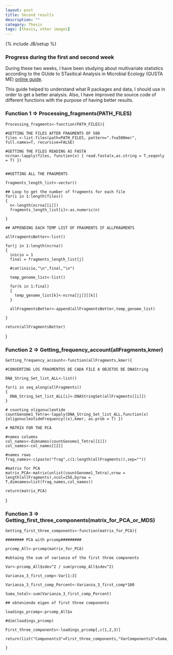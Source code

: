```yaml
---
layout: post
title: Second results
description: ""
category: Thesis
tags: [thesis, other images]
---
```

{% include JB/setup %}

### Progress during the first and second week

During these two weeks, I have been studying about multivariate statistics according to the GUide to STasitical Analysis in Microbial Ecology (GUSTA ME) [online guide](https://sites.google.com/site/mb3gustame/).

This guide helped to understand what R packages and data, I should use in order to get a better analysis. Also, I have improved the source code of different functions with the purpose of having better results.

### Function 1 => Processing_fragments(PATH_FILES)

    Processing_fragments<-function(PATH_FILES){
    
    #GETTING THE FILES AFTER FRAGMENTS OF 500
    files <-list.files(path=PATH_FILES, pattern=".fna500mer", full.names=T, recursive=FALSE)
    
    #GETTING THE FILES READING AS FASTA
    ncrna<-lapply(files, function(x) { read.fasta(x,as.string = T,seqonly = T) })
    
  
    ##GETTING ALL THE FRAGMENTS
    
    fragments_length_list<-vector()
    
    ## Loop to get the number of fragments for each file
    for(i in 1:length(files))
    {
      n<-length(ncrna[[i]])
      fragments_length_list[i]<-as.numeric(n)
      
    }
  
    ## APPENDING EACH TEMP LIST OF FRAGMENTS IF ALLFRAGMENTS
    
    allFragmentsBetter<-list()
    
    for(j in 1:length(ncrna))
    {
      inicio = 1
      final = fragments_length_list[j]
      
      #cat(inicio,"\n",final,"\n")
    
      temp_genome_list<-list()
      
      for(k in 1:final)
      {
        temp_genome_list[k]<-ncrna[[j]][[k]]     
      }
      
      allFragmentsBetter<-append(allFragmentsBetter,temp_genome_list)
      
    }
    
    return(allFragmentsBetter)
  }
  
### Function 2 => Getting_frequency_account(allFragments,kmer)

    Getting_frequency_account<-function(allFragments,kmer){
    
    #CONVERTING LOS FRAGMENTOS DE CADA FILE A OBJETOS DE DNAString
    
    DNA_String_Set_list_ALL<-list()
    
    for(i in seq_along(allFragments))
    {
      DNA_String_Set_list_ALL[i]<-DNAStringSet(allFragments[[i]])
    }
    
    # counting oligonucleotide
    countGenome1_Tetra<-lapply(DNA_String_Set_list_ALL,function(x) {oligonucleotideFrequency((x),kmer, as.prob = T) })
    
    # MATRIX FOR THE PCA
    
    #names columns
    col_names<-dimnames(countGenome1_Tetra[[1]])
    col_names<-col_names[[2]]
    
    #names rows
    frag_names<-c(paste("frag",c(1:length(allFragments)),sep=""))
    
    #matrix for PCA
    matrix_PCA<-matrix(unlist(countGenome1_Tetra),nrow = length(allFragments),ncol=256,byrow = T,dimnames=list(frag_names,col_names))
    
    return(matrix_PCA)
    
  }

### Function 3 => Getting_first_three_components(matrix_for_PCA_or_MDS)

    Getting_first_three_components<-function(matrix_for_PCA){
  
    ######## PCA with prcomp#########
    
    prcomp_All<-prcomp(matrix_for_PCA)
    
    #obtaing the sum of varianza of the first three components
    
    Var<-prcomp_All$sdev^2 / sum(prcomp_All$sdev^2)
    
    Varianza_3_first_comp<-Var[1:3]
    
    Varianza_3_first_comp_Porcent<-Varianza_3_first_comp*100
    
    Suma_total<-sum(Varianza_3_first_comp_Porcent)
    
    ## obteniendo eigen of first three components 
    
    loadings_prcomp<-prcomp_All$x
  
    #dim(loadings_prcomp)
    
    First_three_components<-loadings_prcomp[,c(1,2,3)]
    
    return(list("Components3"=First_three_components,"VarComponents3"=Suma_total))
  
    }
  



